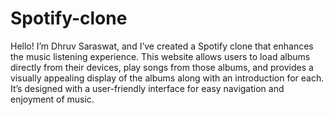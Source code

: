 # Spotify-clone
 Hello! I’m Dhruv Saraswat, and I’ve created a Spotify clone that enhances the music listening experience. This website allows users to load albums directly from their devices, play songs from those albums, and provides a visually appealing display of the albums along with an introduction for each. It’s designed with a user-friendly interface for easy navigation and enjoyment of music.
